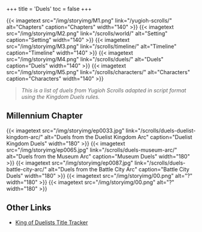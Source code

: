 +++
title = 'Duels'
toc = false
+++

<div style="display: flex; justify-content: center; gap: 5px;">
{{< imagetext src="/img/storyimg/M1.png" link="/yugioh-scrolls/" alt="Chapters" caption="Chapters" width="140" >}}
{{< imagetext src="/img/storyimg/M2.png" link="/scrolls/world/" alt="Setting" caption="Setting" width="140" >}}
{{< imagetext src="/img/storyimg/M3.png" link="/scrolls/timeline/" alt="Timeline" caption="Timeline" width="140" >}}
{{< imagetext src="/img/storyimg/M4.png" link="/scrolls/duels/" alt="Duels" caption="Duels" width="140" >}}
{{< imagetext src="/img/storyimg/M5.png" link="/scrolls/characters/" alt="Characters" caption="Characters" width="140" >}}
</div>

>_This is a list of duels from Yugioh Scrolls adapted in script format using the Kingdom Duels rules._

## Millennium Chapter

<div style="display: flex; justify-content: left; gap: 5px;">
{{< imagetext src="/img/storyimg/ep0033.jpg" link="/scrolls/duels-duelist-kingdom-arc/" alt="Duels from the Duelist Kingdom Arc" caption="Duelist Kingdom Duels" width="180" >}}
{{< imagetext src="/img/storyimg/ep0065.jpg" link="/scrolls/duels-museum-arc/" alt="Duels from the Museum Arc" caption="Museum Duels" width="180" >}}
{{< imagetext src="/img/storyimg/ep0087.jpg" link="/scrolls/duels-battle-city-arc/" alt="Duels from the Battle City Arc" caption="Battle City Duels" width="180" >}}
{{< imagetext src="/img/storyimg/00.png" alt="?" width="180" >}}
{{< imagetext src="/img/storyimg/00.png" alt="?" width="180" >}}
</div>


## Other Links

- [King of Duelists Title Tracker](/scrolls/king-of-duelists-tracker/)

